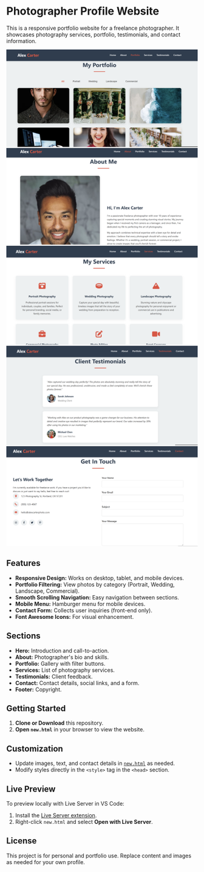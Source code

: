 # Photographer Profile Website

This is a responsive portfolio website for a freelance photographer. It showcases photography services, portfolio, testimonials, and contact information.

![Screenshot of Photographer Profile Website](img/Screenshot1.png)
![Screenshot of Photographer Profile Website](img/Screenshot2.png)
![Screenshot of Photographer Profile Website](img/screenshot3.png)
![Screenshot of Photographer Profile Website](img/Screenshot4.png)
![Screenshot of Photographer Profile Website](img/Screenshot5.png)

## Features

- **Responsive Design:** Works on desktop, tablet, and mobile devices.
- **Portfolio Filtering:** View photos by category (Portrait, Wedding, Landscape, Commercial).
- **Smooth Scrolling Navigation:** Easy navigation between sections.
- **Mobile Menu:** Hamburger menu for mobile devices.
- **Contact Form:** Collects user inquiries (front-end only).
- **Font Awesome Icons:** For visual enhancement.

## Sections

- **Hero:** Introduction and call-to-action.
- **About:** Photographer's bio and skills.
- **Portfolio:** Gallery with filter buttons.
- **Services:** List of photography services.
- **Testimonials:** Client feedback.
- **Contact:** Contact details, social links, and a form.
- **Footer:** Copyright.

## Getting Started

1. **Clone or Download** this repository.
2. **Open `new.html`** in your browser to view the website.

## Customization

- Update images, text, and contact details in [`new.html`](new.html) as needed.
- Modify styles directly in the `<style>` tag in the `<head>` section.

## Live Preview

To preview locally with Live Server in VS Code:
1. Install the [Live Server extension](https://marketplace.visualstudio.com/items?itemName=ritwickdey.LiveServer).
2. Right-click `new.html` and select **Open with Live Server**.

## License

This project is for personal and portfolio use. Replace content and images as needed for your own profile.